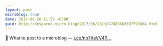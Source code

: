 ```yaml
---
layout: post
microblog: true
date: 2017-06-20 11:59 +0300
guid: http://desparoz.micro.blog/2017/06/20/t877088603607793664.html
---
```

🔗 What to post to a microblog — [t.co/no7KeVV4P...](https://t.co/no7KeVV4PN)
